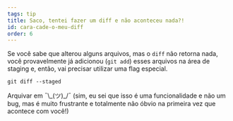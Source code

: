 ```yaml
---
tags: tip
title: Saco, tentei fazer um diff e não aconteceu nada?!
id: cara-cade-o-meu-diff
order: 6
---
```


Se você sabe que alterou alguns arquivos, mas o `diff` não retorna nada, você provavelmente já adicionou (`git add`) esses arquivos na área de staging e, então, vai precisar utilizar uma flag especial.

```git
git diff --staged
```

Arquivar em &macr;\\\_(ツ)\_/&macr; (sim, eu sei que isso é uma funcionalidade e não um bug, mas é muito frustrante e totalmente não óbvio na primeira vez que acontece com você!)